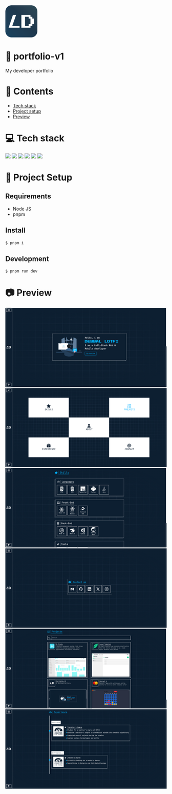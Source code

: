 <img height="100px" width="100px" src="https://raw.githubusercontent.com/devlotfi/portfolio-v1/main/github-assets/logo.svg">

# 📜 portfolio-v1
My developer portfolio

# 📌 Contents
- [Tech stack](#-tech-stack)
- [Project setup](#-project-setup)
- [Preview](#-preview)

# 💻 Tech stack

<p float="left">
  <img height="50px" src="https://devlotfi.github.io/stack-icons/icons/html.svg">
  <img height="50px" src="https://devlotfi.github.io/stack-icons/icons/css.svg">
  <img height="50px" src="https://devlotfi.github.io/stack-icons/icons/ts.svg">
  <img height="50px" src="https://devlotfi.github.io/stack-icons/icons/tailwind.svg">
  <img height="50px" src="https://devlotfi.github.io/stack-icons/icons/vite.svg">
  <img height="50px" src="https://devlotfi.github.io/stack-icons/icons/react.svg">
</p>

# 📂 Project Setup

## Requirements
- Node JS
- pnpm

## Install

```bash
$ pnpm i
```

## Development

```bash
$ pnpm run dev
```

# 📷 Preview

<img src="https://raw.githubusercontent.com/devlotfi/portfolio-v1/main/github-assets/preview-1.png">
<img src="https://raw.githubusercontent.com/devlotfi/portfolio-v1/main/github-assets/preview-2.png">
<img src="https://raw.githubusercontent.com/devlotfi/portfolio-v1/main/github-assets/preview-3.png">
<img src="https://raw.githubusercontent.com/devlotfi/portfolio-v1/main/github-assets/preview-4.png">
<img src="https://raw.githubusercontent.com/devlotfi/portfolio-v1/main/github-assets/preview-5.png">
<img src="https://raw.githubusercontent.com/devlotfi/portfolio-v1/main/github-assets/preview-6.png">
